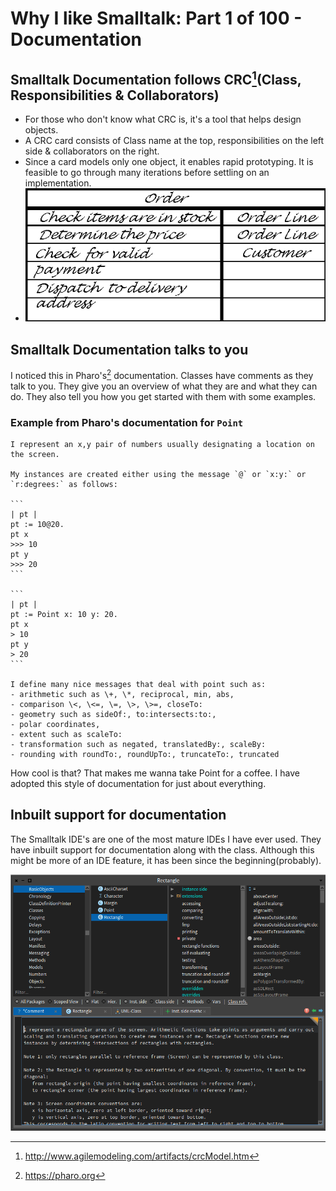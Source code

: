 # Why I like Smalltalk: Part 1 of 100 - Documentation

## Smalltalk Documentation follows CRC[^1](Class, Responsibilities & Collaborators)
- For those who don't know what CRC is, it's a tool that helps design objects. 
- A CRC card consists of Class name at the top, responsibilities on the left side & collaborators on the right.
- Since a card models only one object, it enables rapid prototyping. It is feasible to go through many iterations before settling on an implementation.
- ![A sample CRC card](/images/crc-example.gif)


## Smalltalk Documentation talks to you
I noticed this in Pharo's[^2] documentation. 
Classes have comments as they talk to you. They give you an overview of what they are and what they can do. They also tell you how you get started with them with some examples.

### Example from Pharo's documentation for `Point`
    I represent an x,y pair of numbers usually designating a location on the screen.

    My instances are created either using the message `@` or `x:y:` or `r:degrees:` as follows:

    ```
    | pt |
    pt := 10@20.
    pt x 
    >>> 10
    pt y
    >>> 20 			 
    ```

    ```
    | pt |
    pt := Point x: 10 y: 20.
    pt x 
    > 10
    pt y
    > 20 			 
    ```

    I define many nice messages that deal with point such as: 
    - arithmetic such as \+, \*, reciprocal, min, abs,
    - comparison \<, \<=, \=, \>, \>=, closeTo: 
    - geometry such as sideOf:, to:intersects:to:, 
    - polar coordinates,
    - extent such as scaleTo:
    - transformation such as negated, translatedBy:, scaleBy:
    - rounding with roundTo:, roundUpTo:, truncateTo:, truncated

How cool is that? That makes me wanna take Point for a coffee.
I have adopted this style of documentation for just about everything. 

## Inbuilt support for documentation
The Smalltalk IDE's are one of the most mature IDEs I have ever used. They have inbuilt support for documentation along with the class. Although this might be more of an IDE feature, it has been since the beginning(probably).

![Documentation in Pharo](/images/documentation-in-pharo.png)

[^1]: http://www.agilemodeling.com/artifacts/crcModel.htm
[^2]: https://pharo.org

